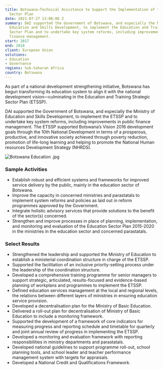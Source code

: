 ```yaml
---
title: Botswana—Technical Assistance to Support the Implementation of the Education
  Sector Plan
date: 2021-07-27 13:08:00 Z
summary: DAI supported the Government of Botswana, and especially the Ministry of
  Education and Skills Development, to implement the Education and Training Strategic
  Sector Plan and to undertake key system reforms, including improvements in public
  finance management.
start: 2017
end: 2018
client: European Union
solutions:
- Education
- Governance
regions: Sub-Saharan Africa
country: Botswana
---
```


As part of a national development strengthening initiative, Botswana has begun transforming its education system to align it with the national development vision—culminating in the Education and Training Strategic Sector Plan (ETSSP). 

DAI supported the Government of Botswana, and especially the Ministry of Education and Skills Development, to implement the ETSSP and to undertake key system reforms, including improvements in public finance management. The ETSSP supported Botswana’s Vision 2016 development goals through the 10th National Development in terms of a prosperous, productive, and innovative society achieved through poverty reduction, promotion of life-long learning and helping to promote the National Human resources Development Strategy (NHRDS).

![Botswana Education .jpg](/uploads/Botswana%20Education%20.jpg)

### Sample Activities

* Establish robust and efficient systems and frameworks for improved service delivery by the public, mainly in the education sector of Botswana.
* Improve the capacity in concerned ministries and parastatals to implement system reforms and policies as laid out in reform programmes approved by the Government.
* Integrate holistic advisory services that provide solutions to the benefit of the sector(s) concerned. 
* Strengthen and improve processes in place of planning, implementation, and monitoring and evaluation of the Education Sector Plan 2015-2020 in the ministries in the education sector and concerned parastatals.

### Select Results

* Strengthened the leadership and supported the Ministry of Education to establish a ministerial coordination structure in charge of the ETSSP.
* Supported the facilitation of an inclusive priority-setting process under the leadership of the coordination structure.
* Developed a comprehensive training programme for senior managers to support strategic, articulated, results-focused and evidence-based planning of workplans and programmes to implement the ETSSP.
* Defined education services management at the local and regional levels, the relations between different layers of ministries in ensuring education service provision.
* Developed a decentralisation plan for the Ministry of Basic Education.
* Delivered a roll-out plan for decentralisation of Ministry of Basic Education to include a monitoring framework.
* Supported the development of a framework of core indicators for measuring progress and reporting schedule and timetable for quarterly and joint annual review of progress in implementing the ETSSP.
* Developed a monitoring and evaluation framework with reporting responsibilities in ministry departments and parastatals.
* Developed national guidelines to support programme roll-out, school planning tools, and school leader and teacher performance management system with targets for appraisals.
* Developed a National Credit and Qualifications Framework.